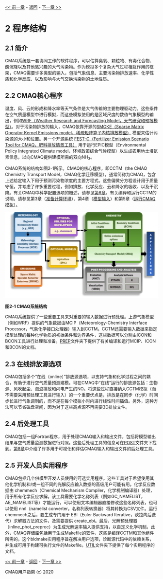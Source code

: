 
<!-- BEGIN COMMENT -->

[<< 前一章](CMAQ_UG_ch01_overview.md) - [返回](README.md) - [下一章 >>](CMAQ_UG_ch03_preparing_compute_environment.md)

<!-- END COMMENT -->

# 2 程序结构
## 2.1 简介
CMAQ系统是一套协同工作的软件程序，可以估算臭氧、颗粒物、有毒化合物、酸沉降以及其他感兴趣的大气污染物。作为模拟多个复杂大气过程相互作用的框架，CMAQ需要许多类型的输入，包括气象信息、主要污染物排放速率、化学性质和化学反应、以及影响与大气交换污染物的土地性质。

## 2.2 CMAQ核心程序
温度、风、云的形成和降水率等天气条件是大气传输的主要物理驱动力。这些条件在空气质量模型中进行模拟，而这些模拟使用的是区域尺度的数值气象模型的输出，例如[WRF（Weather Research and Forecasting Model，天气研究和预报模型）]( https://www.mmm.ucar.edu/weather-research-and-forecasting-model )。对于污染物排放的输入，CMAQ依靠开源的[SMOKE（Sparse Matrix Operator Kernel Emissions model，稀疏矩阵算子内核排放模型）]( http://www.smoke-model.org ) 模型来估计污染源的大小和位置。另一个开源系统
[FEST-C（Fertilizer Emission Scenario Tool for CMAQ，肥料排放情景工具）]( https://www.cmascenter.org/fest-c/ ) 用于运行EPIC模型（Environmental Policy Integrated Climate model，环境政策综合气候模型）以生成农用地土壤氮素信息，以向CMAQ提供建模所需的双向NH<sub>3</sub>。

CMAQ系统的结构如图2-1所示。CMAQ的核心程序，即CCTM（the CMAQ Chemistry Transport Model，CMAQ化学迁移模型），通常简称为CMAQ，包含上述给定输入下用于预测污染物浓度的主要方程式。这些偏微分方程设计用于质量守恒，并考虑了许多重要过程，例如排放、化学反应、云和降水的吸收、以及干沉降。有关CMAQ中科学配置选项的概述，请参见[第6章](  CMAQ_UG_ch06_model_configuration_options.md  )。有关编译和运行CCTM的说明，请参见第3章（[准备计算环境]( CMAQ_UG_ch03_preparing_compute_environment.md )）、第4章（[模型输入]( CMAQ_UG_ch04_model_inputs.md )）和第5章（[运行CMAQ模拟]( CMAQ_UG_ch05_running_a_simulation.md )）。

<a id=Figure2-1></a> ![图 2-1](./images/Figure2-1.jpg)

**图2‑1  CMAQ系统结构**

CMAQ系统提供了一些重要工具来对重要的输入数据进行预处理。上游气象模型（例如WRF）提供的气象数据由MCIP（Meteorology-Chemistry Interface Processor，气象化学接口处理器）输入到CCTM。CCTM还需要输入数据来指定模型处理的每种化学物质的初始条件和边界条件，这些数据可以分别由ICON和BCON工具进行处理和准备。[PREP]( ../../PREP/README.md )文件夹下提供了有关编译和运行MCIP、ICON和BCON的文档。

## 2.3 在线排放源选项
CMAQ包括多个“在线（online）”排放源选项，以支持气象和化学过程之间的耦合，有助于进行空气质量预测建模。可在CMAQ中“在线”运行的排放源包括：生物源、风吹起尘、海浪排放和闪电产生的NO。将这些过程直接纳入CCTM模拟（而不需要采用预处理工具进行输入）的一个重要优点是，排放是在同步（化学）时间步长进行气象调制的，而不是在每个模拟小时内进行线性时间插值。另外，这种方法可以节省磁盘空间，因为对于这些高点源不再需要3D排放文件。

## 2.4 后处理工具
CMAQ包括一组Fortran程序，用于处理CMAQ输入和输出文件，包括将模型输出结果与空气质量监测数据进行对照。这些后处理工具的信息可在[POST]( ../../POST/README.md )文件夹下找到。[第8章]( CMAQ_UG_ch08_analysis_tools.md )中介绍了许多用于可视化和评估CMAQ输入和输出文件的后处理工具。

## 2.5 开发人员实用程序
CMAQ包括几个供模型开发人员使用的可选实用程序。这些工具对于希望使用其他化学机制和/或一组不同的光解反应输入数据的高级用户可能有用。化学反应数据由 chemmech（Chemical Mechanism Compiler，化学机制编译器）处理，用于所有化学反应求解。该工具需要化学名称列表（例如GC_NAMELIST，AE_NAMELIST等）才能运行，可以使用文本编辑器直接修改这些名称列表，也可以使用 nml（namelist converter，名称列表转换器）将其转换为CSV文件。运行 chemmech之后，要生成专门用于 EBI（Euler Backward Iterative，欧拉向后迭代）求解器方法的文件，及需要提供 create_ebi。最后，光解预处理器（inline_phot_preproc）为生成光解速率输入提供支持，以自定义化学机制。此外，CMAQ存储库包括用于生成Makefile的软件，这些是编译CCTM和其他组件所需的。这个bldmake实用程序旨在解决用户选项，诊断源代码中的依赖关系，并生成可用于构建可执行文件的Makefile。[UTIL]( ../../UTIL/README.md )文件夹下提供了每个实用程序的文档。

<!-- BEGIN COMMENT -->

[<< 前一章](CMAQ_UG_ch01_overview.md) - [返回](README.md) - [下一章 >>](CMAQ_UG_ch03_preparing_compute_environment.md)

CMAQ用户指南 (c) 2020<br>

<!-- END COMMENT -->
